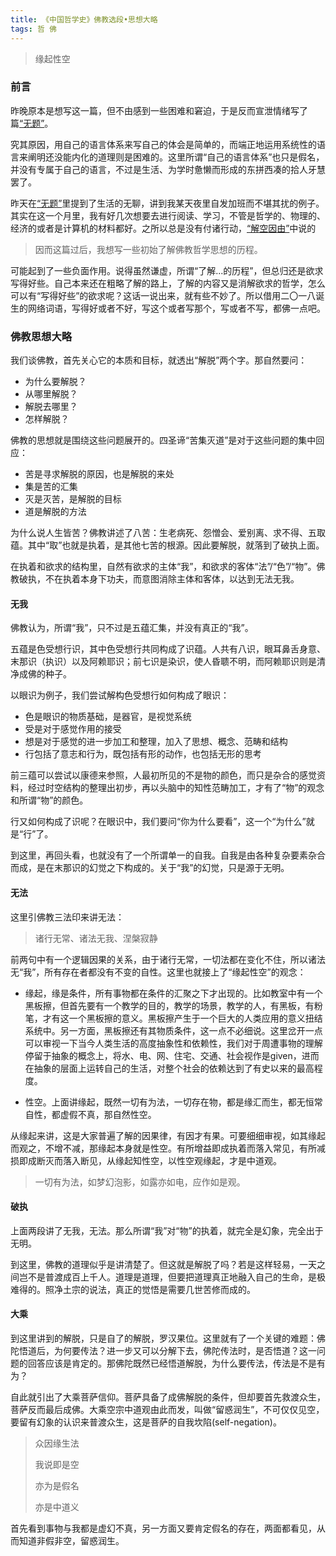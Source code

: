 ```yaml
---
title: 《中国哲学史》佛教选段•思想大略
tags: 哲 佛
---
```


> 缘起性空

<!--more-->

### 前言

昨晚原本是想写这一篇，但不由感到一些困难和窘迫，于是反而宣泄情绪写了篇[“无题”](https://alex2young.github.io/2022/03/18/%E6%97%A0%E9%A2%98.html)。

究其原因，用自己的语言体系来写自己的体会是简单的，而端正地运用系统性的语言来阐明还没能内化的道理则是困难的。这里所谓“自己的语言体系”也只是假名，并没有专属于自己的语言，不过是生活、为学时惫懒而形成的东拼西凑的拾人牙慧罢了。

昨天在[“无题”](https://alex2young.github.io/2022/03/18/%E6%97%A0%E9%A2%98.html)里提到了生活的无聊，讲到我某天夜里自发加班而不堪其扰的例子。其实在这一个月里，我有好几次想要去进行阅读、学习，不管是哲学的、物理的、经济的或者是计算机的材料都好。之所以总是没有付诸行动，[“解空因由”](https://alex2young.github.io/2022/02/21/%E8%A7%A3%E7%A9%BA%E5%9B%A0%E7%94%B1.html)中说的
> 因而这篇过后，我想写一些初始了解佛教哲学思想的历程。

可能起到了一些负面作用。说得虽然谦虚，所谓“了解...的历程”，但总归还是欲求写得好些。自己本来还在粗略了解的路上，了解的内容又是消解欲求的哲学，怎么可以有“写得好些”的欲求呢？这话一说出来，就有些不妙了。所以借用二〇一八诞生的网络词语，写得好或者不好，写这个或者写那个，写或者不写，都佛一点吧。

### 佛教思想大略

我们谈佛教，首先关心它的本质和目标，就透出“解脱”两个字。那自然要问：

- 为什么要解脱？
- 从哪里解脱？
- 解脱去哪里？
- 怎样解脱？

佛教的思想就是围绕这些问题展开的。四圣谛“苦集灭道”是对于这些问题的集中回应：

- 苦是寻求解脱的原因，也是解脱的来处
- 集是苦的汇集
- 灭是灭苦，是解脱的目标
- 道是解脱的方法

为什么说人生皆苦？佛教讲述了八苦：生老病死、怨憎会、爱别离、求不得、五取蕴。其中“取”也就是执着，是其他七苦的根源。因此要解脱，就落到了破执上面。

在执着和欲求的结构里，自然有欲求的主体“我”，和欲求的客体“法”/“色”/“物”。佛教破执，不在执着本身下功夫，而意图消除主体和客体，以达到无法无我。

#### 无我

佛教认为，所谓“我”，只不过是五蕴汇集，并没有真正的“我”。

五蕴是色受想行识，其中色受想行共同构成了识蕴。人共有八识，眼耳鼻舌身意、末那识（执识）以及阿赖耶识；前七识是染识，使人昏聩不明，而阿赖耶识则是清净成佛的种子。

以眼识为例子，我们尝试解构色受想行如何构成了眼识：

- 色是眼识的物质基础，是器官，是视觉系统
- 受是对于感觉作用的接受
- 想是对于感觉的进一步加工和整理，加入了思想、概念、范畴和结构
- 行包括了意志和行为，既包括有形的动作，也包括无形的思考

前三蕴可以尝试以康德来参照，人最初所见的不是物的颜色，而只是杂合的感觉资料，经过时空结构的整理出初步，再以头脑中的知性范畴加工，才有了“物”的观念和所谓“物”的颜色。

行又如何构成了识呢？在眼识中，我们要问“你为什么要看”，这一个“为什么”就是“行”了。

到这里，再回头看，也就没有了一个所谓单一的自我。自我是由各种复杂要素杂合而成，是在末那识的幻觉之下构成的。关于“我”的幻觉，只是源于无明。

#### 无法

这里引佛教三法印来讲无法：

> 诸行无常、诸法无我、涅槃寂静

前两句中有一个逻辑因果的关系，由于诸行无常，一切法都在变化不住，所以诸法无“我”，所有存在者都没有不变的自性。这里也就接上了“缘起性空”的观念：

- 缘起，缘是条件，所有事物都在条件的汇聚之下才出现的。比如教室中有一个黑板擦，但首先要有一个教学的目的，教学的场景，教学的人，有黑板，有粉笔，才有这一个黑板擦的意义。黑板擦产生于一个巨大的人类应用的意义扭结系统中。另一方面，黑板擦还有其物质条件，这一点不必细说。这里岔开一点可以审视一下当今人类生活的高度抽象性和依赖性，我们对于周遭事物的理解停留于抽象的概念上，将水、电、网、住宅、交通、社会视作是given，进而在抽象的层面上运转自己的生活，对整个社会的依赖达到了有史以来的最高程度。

- 性空。上面讲缘起，既然一切有为法，一切存在物，都是缘汇而生，都无恒常自性，都虚假不真，那自然性空。

从缘起来讲，这是大家普遍了解的因果律，有因才有果。可要细细审视，如其缘起而观之，不增不减，那缘起本身就是性空。有所增益即成执着而落入常见，有所减损即成断灭而落入断见，从缘起知性空，以性空观缘起，才是中道观。

> 一切有为法，如梦幻泡影，如露亦如电，应作如是观。

#### 破执

上面两段讲了无我，无法。那么所谓“我”对“物”的执着，就完全是幻象，完全出于无明。

到这里，佛教的道理似乎是讲清楚了。但这就是解脱了吗？若是这样轻易，一天之间岂不是普渡成百上千人。道理是道理，但要把道理真正地融入自己的生命，是极难得的。照净土宗的说法，真正的觉悟是需要几世苦修而成的。

#### 大乘

到这里讲到的解脱，只是自了的解脱，罗汉果位。这里就有了一个关键的难题：佛陀悟道后，为何要传法？进一步又可以分解下去，佛陀传法时，是否悟道？这一问题的回答应该是肯定的。那佛陀既然已经悟道解脱，为什么要传法，传法是不是有为？

自此就引出了大乘菩萨信仰。菩萨具备了成佛解脱的条件，但却要首先救渡众生，菩萨反而最后成佛。大乘空宗中道观由此而发，叫做“留惑润生”，不可仅仅见空，要留有幻象的认识来普渡众生，这是菩萨的自我坎陷(self-negation)。

> 众因缘生法
>
> 我说即是空
>
> 亦为是假名
>
> 亦是中道义

首先看到事物与我都是虚幻不真，另一方面又要肯定假名的存在，两面都看见，从而知道非假非空，留惑润生。
